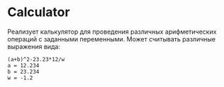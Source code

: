# Calculator
Реализует калькулятор для проведения различных арифметических операций с заданными переменными.
Может считывать различные выражения вида: 
```
(a+b)^2-23.23*12/w
a = 12.234
b = 23.234
w = -1.2
```
